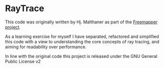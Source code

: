 RayTrace
========

This code was originally written by Hj. Malthaner as part of the [Freemapper project](http://sourceforge.net/projects/freemapper/).  

As a learning exercise for myself I have separated, refactored and simplified this code with a view to understanding the core concepts of ray tracing, and aiming for readability over performance.

In line with the original code this project is released under the GNU General Public License v2
